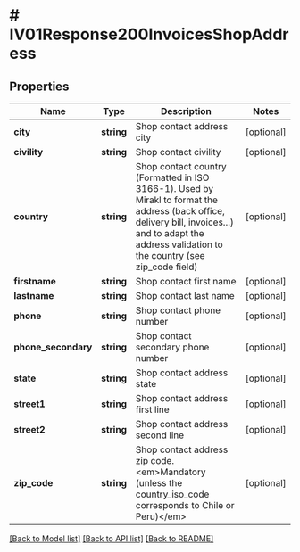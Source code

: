 # # IV01Response200InvoicesShopAddress

## Properties

Name | Type | Description | Notes
------------ | ------------- | ------------- | -------------
**city** | **string** | Shop contact address city | [optional]
**civility** | **string** | Shop contact civility | [optional]
**country** | **string** | Shop contact country (Formatted in ISO 3166-1). Used by Mirakl to format the address (back office, delivery bill, invoices...) and to adapt the address validation to the country (see zip_code field) | [optional]
**firstname** | **string** | Shop contact first name | [optional]
**lastname** | **string** | Shop contact last name | [optional]
**phone** | **string** | Shop contact phone number | [optional]
**phone_secondary** | **string** | Shop contact secondary phone number | [optional]
**state** | **string** | Shop contact address state | [optional]
**street1** | **string** | Shop contact address first line | [optional]
**street2** | **string** | Shop contact address second line | [optional]
**zip_code** | **string** | Shop contact address zip code. &lt;em&gt;Mandatory (unless the country_iso_code corresponds to Chile or Peru)&lt;/em&gt; | [optional]

[[Back to Model list]](../../README.md#models) [[Back to API list]](../../README.md#endpoints) [[Back to README]](../../README.md)
